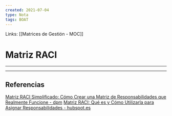 ```yaml
---
created: 2021-07-04
type: Nota
tags: BOAT
---
```


Links: [[Matrices de Gestión - MOC]]

# Matriz RACI
---



---

## Referencias
[Matriz RACI Simplificado: Cómo Crear una Matriz de Responsabilidades que Realmente Funcione - dpm](https://thedigitalprojectmanager.com/es/grafico-raci-manera-mas-simple/)
[Matriz RACI: Qué es y Cómo Utilizarla para Asignar Responsabilidades - hubspot.es](https://blog.hubspot.es/marketing/matriz-raci)